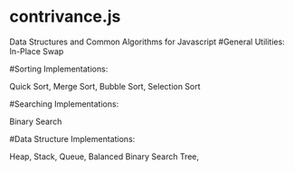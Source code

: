 contrivance.js
==============

Data Structures and Common Algorithms for Javascript
#General Utilities:
In-Place Swap


#Sorting Implementations:

Quick Sort,
Merge Sort,
Bubble Sort,
Selection Sort


#Searching Implementations:

Binary Search


#Data Structure Implementations:

Heap,
Stack,
Queue,
Balanced Binary Search Tree,

